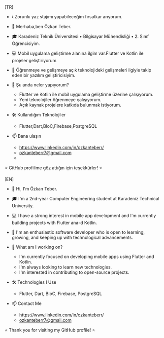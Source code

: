 [TR]
- 📞 Zorunlu yaz stajımı yapabileceğim fırsatkar arıyorum.
- 👋 Merhaba,ben Özkan Teber.
- 🎓 Karadeniz Teknik Üniversitesi • Bilgisayar Mühendisliği • 2. Sınıf Öğrencisiyim.
- 💻 Mobil uygulama geliştirme alanına ilgim var.Flutter ve Kotlin ile projeler geliştiriyorum.
- 🚀 Öğrenmeye ve gelişmeye açık teknolojideki gelişmeleri ilgiyle takip eden bir yazılım geliştiricisiyim.
  
- 🌱 Şu anda neler yapıyorum?
   - Flutter ve Kotlin ile mobil uygulama geliştirme üzerine çalışıyorum.
   - Yeni teknolojiler öğrenmeye çalışıyorum.
   - Açık kaynak projelere katkıda bulunmak istiyorum.
    
- 🛠️ Kullandığım Teknolojiler
   - Flutter,Dart,BloC,Firebase,PostgreSQL
     
- 📫 Bana ulaşın
   - https://www.linkedin.com/in/ozkanteberr/
   - ozkanteberr7@gmail.com
   - 
⭐ GitHub profilime göz attığın için teşekkürler! ⭐


[EN]


- 👋 Hi, I'm Özkan Teber.  
- 🎓 I'm a 2nd-year Computer Engineering student at Karadeniz Technical University.  
- 💻 I have a strong interest in mobile app development and I'm currently building projects with Flutter ana-d Kotlin.  
- 🚀 I'm an enthusiastic software developer who is open to learning, growing, and keeping up with technological advancements.  

- 🌱 What am I working on?
   - I'm currently focused on developing mobile apps using Flutter and Kotlin.  
   - I'm always looking to learn new technologies.  
   - I'm interested in contributing to open-source projects.  

- 🛠️ Technologies I Use
   - Flutter, Dart, BloC, Firebase, PostgreSQL  

- 📫 Contact Me
   - https://www.linkedin.com/in/ozkanteberr/
   - ozkanteberr7@gmail.com  

⭐ Thank you for visiting my GitHub profile! ⭐

